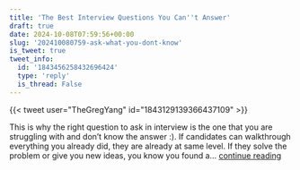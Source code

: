 ```yaml
---
title: 'The Best Interview Questions You Can''t Answer'
draft: true
date: 2024-10-08T07:59:56+00:00
slug: '202410080759-ask-what-you-dont-know'
is_tweet: true
tweet_info:
  id: '1843456258432696424'
  type: 'reply'
  is_thread: False
---
```




{{< tweet user="TheGregYang" id="1843129139366437109" >}}

This is why the right question to ask in interview is the one that you are struggling with and don’t know the answer :). If candidates can walkthrough everything you already did, they are already at same level. If they solve the problem or give you new ideas, you know you found a… [continue reading](https://x.com/sytelus/status/1843456258432696424)
